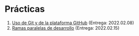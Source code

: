 # Prácticas

1. [Uso de Git y de la plataforma GitHub](./1/README.md) (Entrega: 2022.02.08)
2. [Ramas paralelas de desarrollo](./2/README.md) (Entrega: 2022.02.15)
<!-- 3. [Ignorando archivos innecesarios](./3/README.md) (Entrega: 2022.xx.xx) -->
